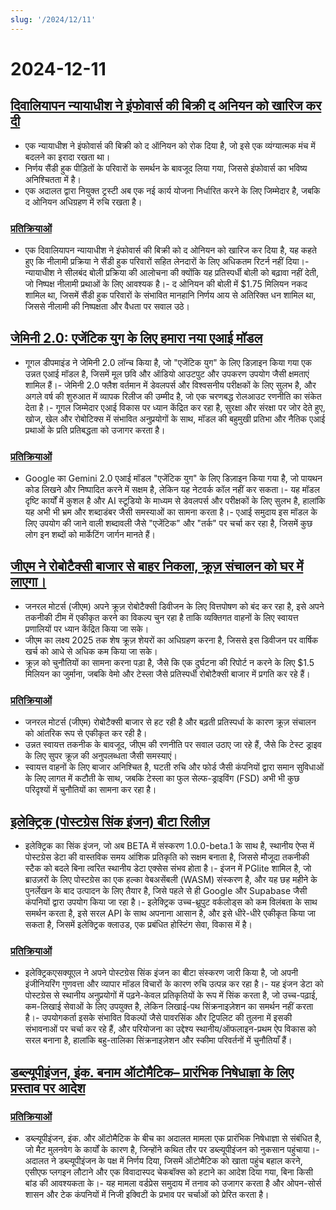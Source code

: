 ```yaml
---
slug: '/2024/12/11'
---
```


# 2024-12-11

## [दिवालियापन न्यायाधीश ने इंफोवार्स की बिक्री द अनियन को खारिज कर दी](https://www.nytimes.com/2024/12/10/business/media/the-onion-infowars-alex-jones.html)

- एक न्यायाधीश ने इंफोवार्स की बिक्री को द ऑनियन को रोक दिया है, जो इसे एक व्यंग्यात्मक मंच में बदलने का इरादा रखता था।
- निर्णय सैंडी हुक पीड़ितों के परिवारों के समर्थन के बावजूद लिया गया, जिससे इंफोवार्स का भविष्य अनिश्चितता में है।
- एक अदालत द्वारा नियुक्त ट्रस्टी अब एक नई कार्य योजना निर्धारित करने के लिए जिम्मेदार है, जबकि द ओनियन अधिग्रहण में रुचि रखता है।

### [प्रतिक्रियाओं](https://news.ycombinator.com/item?id=42384921)

- एक दिवालियापन न्यायाधीश ने इंफोवार्स की बिक्री को द ओनियन को खारिज कर दिया है, यह कहते हुए कि नीलामी प्रक्रिया ने सैंडी हुक परिवारों सहित लेनदारों के लिए अधिकतम रिटर्न नहीं दिया।- न्यायाधीश ने सीलबंद बोली प्रक्रिया की आलोचना की क्योंकि यह प्रतिस्पर्धी बोली को बढ़ावा नहीं देती, जो निष्पक्ष नीलामी प्रथाओं के लिए आवश्यक है।- द ओनियन की बोली में $1.75 मिलियन नकद शामिल था, जिसमें सैंडी हुक परिवारों के संभावित मानहानि निर्णय आय से अतिरिक्त धन शामिल था, जिससे नीलामी की निष्पक्षता और वैधता पर सवाल उठे।

## [जेमिनी 2.0: एजेंटिक युग के लिए हमारा नया एआई मॉडल](https://blog.google/technology/google-deepmind/google-gemini-ai-update-december-2024/)

- गूगल डीपमाइंड ने जेमिनी 2.0 लॉन्च किया है, जो "एजेंटिक युग" के लिए डिज़ाइन किया गया एक उन्नत एआई मॉडल है, जिसमें मूल छवि और ऑडियो आउटपुट और उपकरण उपयोग जैसी क्षमताएं शामिल हैं।- जेमिनी 2.0 फ्लैश वर्तमान में डेवलपर्स और विश्वसनीय परीक्षकों के लिए सुलभ है, और अगले वर्ष की शुरुआत में व्यापक रिलीज की उम्मीद है, जो एक चरणबद्ध रोलआउट रणनीति का संकेत देता है।- गूगल जिम्मेदार एआई विकास पर ध्यान केंद्रित कर रहा है, सुरक्षा और संरक्षा पर जोर देते हुए, खोज, खेल और रोबोटिक्स में संभावित अनुप्रयोगों के साथ, मॉडल की बहुमुखी प्रतिभा और नैतिक एआई प्रथाओं के प्रति प्रतिबद्धता को उजागर करता है।

### [प्रतिक्रियाओं](https://news.ycombinator.com/item?id=42388783)

- Google का Gemini 2.0 एआई मॉडल "एजेंटिक युग" के लिए डिज़ाइन किया गया है, जो पायथन कोड लिखने और निष्पादित करने में सक्षम है, लेकिन यह नेटवर्क कॉल नहीं कर सकता।- यह मॉडल दृष्टि कार्यों में कुशल है और AI स्टूडियो के माध्यम से डेवलपर्स और परीक्षकों के लिए सुलभ है, हालांकि यह अभी भी भ्रम और शब्दाडंबर जैसी समस्याओं का सामना करता है।- एआई समुदाय इस मॉडल के लिए उपयोग की जाने वाली शब्दावली जैसे "एजेंटिक" और "तर्क" पर चर्चा कर रहा है, जिसमें कुछ लोग इन शब्दों को मार्केटिंग जार्गन मानते हैं।

## [जीएम ने रोबोटैक्सी बाजार से बाहर निकला, क्रूज़ संचालन को घर में लाएगा।](https://www.cnbc.com/2024/12/10/gm-halts-funding-of-robotaxi-development-by-cruise.html)

- जनरल मोटर्स (जीएम) अपने क्रूज़ रोबोटैक्सी डिवीजन के लिए वित्तपोषण को बंद कर रहा है, इसे अपने तकनीकी टीम में एकीकृत करने का विकल्प चुन रहा है ताकि व्यक्तिगत वाहनों के लिए स्वायत्त प्रणालियों पर ध्यान केंद्रित किया जा सके।
- जीएम का लक्ष्य 2025 तक शेष क्रूज़ शेयरों का अधिग्रहण करना है, जिससे इस डिवीजन पर वार्षिक खर्च को आधे से अधिक कम किया जा सके।
- क्रूज़ को चुनौतियों का सामना करना पड़ा है, जैसे कि एक दुर्घटना की रिपोर्ट न करने के लिए $1.5 मिलियन का जुर्माना, जबकि वेमो और टेस्ला जैसे प्रतिस्पर्धी रोबोटैक्सी बाजार में प्रगति कर रहे हैं।

### [प्रतिक्रियाओं](https://news.ycombinator.com/item?id=42381637)

- जनरल मोटर्स (जीएम) रोबोटैक्सी बाजार से हट रही है और बढ़ती प्रतिस्पर्धा के कारण क्रूज़ संचालन को आंतरिक रूप से एकीकृत कर रही है।
- उन्नत स्वायत्त तकनीक के बावजूद, जीएम की रणनीति पर सवाल उठाए जा रहे हैं, जैसे कि टेस्ट ड्राइव के लिए सुपर क्रूज़ की अनुपलब्धता जैसी समस्याएं।
- स्वायत्त वाहनों के लिए बाजार अनिश्चित है, घटती रुचि और फोर्ड जैसी कंपनियों द्वारा समान सुविधाओं के लिए लागत में कटौती के साथ, जबकि टेस्ला का फुल सेल्फ-ड्राइविंग (FSD) अभी भी कुछ परिदृश्यों में चुनौतियों का सामना कर रहा है।

## [इलेक्ट्रिक (पोस्टग्रेस सिंक इंजन) बीटा रिलीज़](https://electric-sql.com/blog/2024/12/10/electric-beta-release)

- इलेक्ट्रिक का सिंक इंजन, जो अब BETA में संस्करण 1.0.0-beta.1 के साथ है, स्थानीय ऐप्स में पोस्टग्रेस डेटा की वास्तविक समय आंशिक प्रतिकृति को सक्षम बनाता है, जिससे मौजूदा तकनीकी स्टैक को बदले बिना त्वरित स्थानीय डेटा एक्सेस संभव होता है।- इंजन में PGlite शामिल है, जो ब्राउज़रों के लिए पोस्टग्रेस का एक हल्का वेबअसेंबली (WASM) संस्करण है, और यह छह महीने के पुनर्लेखन के बाद उत्पादन के लिए तैयार है, जिसे पहले से ही Google और Supabase जैसी कंपनियों द्वारा उपयोग किया जा रहा है।- इलेक्ट्रिक उच्च-थ्रूपुट वर्कलोड्स को कम विलंबता के साथ समर्थन करता है, इसे सरल API के साथ अपनाना आसान है, और इसे धीरे-धीरे एकीकृत किया जा सकता है, जिसमें इलेक्ट्रिक क्लाउड, एक प्रबंधित होस्टिंग सेवा, विकास में है।

### [प्रतिक्रियाओं](https://news.ycombinator.com/item?id=42383136)

- इलेक्ट्रिकएसक्यूएल ने अपने पोस्टग्रेस सिंक इंजन का बीटा संस्करण जारी किया है, जो अपनी इंजीनियरिंग गुणवत्ता और व्यापार मॉडल विचारों के कारण रुचि उत्पन्न कर रहा है।- यह इंजन डेटा को पोस्टग्रेस से स्थानीय अनुप्रयोगों में पढ़ने-केवल प्रतिकृतियों के रूप में सिंक करता है, जो उच्च-पढ़ाई, कम-लिखाई सेवाओं के लिए उपयुक्त है, लेकिन लिखाई-पथ सिंक्रनाइज़ेशन का समर्थन नहीं करता है।- उपयोगकर्ता इसके संभावित विकल्पों जैसे पावरसिंक और ट्रिपलिट की तुलना में इसकी संभावनाओं पर चर्चा कर रहे हैं, और परियोजना का उद्देश्य स्थानीय/ऑफलाइन-प्रथम ऐप विकास को सरल बनाना है, हालांकि बहु-तालिका सिंक्रनाइज़ेशन और स्कीमा परिवर्तनों में चुनौतियाँ हैं।

## [डब्ल्यूपीइंजन, इंक. बनाम ऑटोमैटिक– प्रारंभिक निषेधाज्ञा के लिए प्रस्ताव पर आदेश](https://www.courtlistener.com/docket/69221176/64/wpengine-inc-v-automattic-inc/)

### [प्रतिक्रियाओं](https://news.ycombinator.com/item?id=42382829)

- डब्ल्यूपीइंजन, इंक. और ऑटोमैटिक के बीच का अदालत मामला एक प्रारंभिक निषेधाज्ञा से संबंधित है, जो मैट मुलनवेग के कार्यों के कारण है, जिन्होंने कथित तौर पर डब्ल्यूपीइंजन को नुकसान पहुंचाया।- अदालत ने डब्ल्यूपीइंजन के पक्ष में निर्णय दिया, जिसमें ऑटोमैटिक को खाता पहुंच बहाल करने, एसीएफ प्लगइन लौटाने और एक विवादास्पद चेकबॉक्स को हटाने का आदेश दिया गया, बिना किसी बांड की आवश्यकता के।- यह मामला वर्डप्रेस समुदाय में तनाव को उजागर करता है और ओपन-सोर्स शासन और टेक कंपनियों में निजी इक्विटी के प्रभाव पर चर्चाओं को प्रेरित करता है।

<head>
  <meta property="og:title" content="दिवालियापन न्यायाधीश ने इंफोवार्स की बिक्री द अनियन को खारिज कर दी" />
  <meta property="og:type" content="website" />
  <meta property="og:image" content="https://og.cho.sh/api/og/?title=%E0%A4%A6%E0%A4%BF%E0%A4%B5%E0%A4%BE%E0%A4%B2%E0%A4%BF%E0%A4%AF%E0%A4%BE%E0%A4%AA%E0%A4%A8%20%E0%A4%A8%E0%A5%8D%E0%A4%AF%E0%A4%BE%E0%A4%AF%E0%A4%BE%E0%A4%A7%E0%A5%80%E0%A4%B6%20%E0%A4%A8%E0%A5%87%20%E0%A4%87%E0%A4%82%E0%A4%AB%E0%A5%8B%E0%A4%B5%E0%A4%BE%E0%A4%B0%E0%A5%8D%E0%A4%B8%20%E0%A4%95%E0%A5%80%20%E0%A4%AC%E0%A4%BF%E0%A4%95%E0%A5%8D%E0%A4%B0%E0%A5%80%20%E0%A4%A6%20%E0%A4%85%E0%A4%A8%E0%A4%BF%E0%A4%AF%E0%A4%A8%20%E0%A4%95%E0%A5%8B%20%E0%A4%96%E0%A4%BE%E0%A4%B0%E0%A4%BF%E0%A4%9C%20%E0%A4%95%E0%A4%B0%20%E0%A4%A6%E0%A5%80&subheading=%E0%A4%AC%E0%A5%81%E0%A4%A7%E0%A4%B5%E0%A4%BE%E0%A4%B0%2C%2011%20%E0%A4%A6%E0%A4%BF%E0%A4%B8%E0%A4%82%E0%A4%AC%E0%A4%B0%202024%3A%20%E0%A4%B9%E0%A5%88%E0%A4%95%E0%A4%B0%20%E0%A4%B8%E0%A4%AE%E0%A4%BE%E0%A4%9A%E0%A4%BE%E0%A4%B0%20%E0%A4%B8%E0%A4%BE%E0%A4%B0%E0%A4%BE%E0%A4%82%E0%A4%B6" />
</head>
